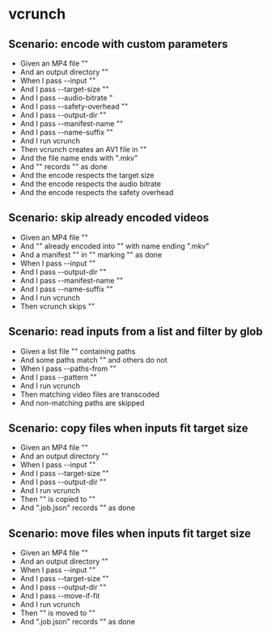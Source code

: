 # vcrunch

## Scenario: encode with custom parameters
* Given an MP4 file "<src>"
* And an output directory "<out>"
* When I pass --input "<src>"
* And I pass --target-size "<size>"
* And I pass --audio-bitrate "<audio>"
* And I pass --safety-overhead "<overhead>"
* And I pass --output-dir "<out>"
* And I pass --manifest-name "<manifest>"
* And I pass --name-suffix "<suffix>"
* And I run vcrunch
* Then vcrunch creates an AV1 file in "<out>"
* And the file name ends with "<suffix>.mkv"
* And "<manifest>" records "<src>" as done
* And the encode respects the target size
* And the encode respects the audio bitrate
* And the encode respects the safety overhead

## Scenario: skip already encoded videos
* Given an MP4 file "<src>"
* And "<src>" already encoded into "<out>" with name ending "<suffix>.mkv"
* And a manifest "<manifest>" in "<out>" marking "<src>" as done
* When I pass --input "<src>"
* And I pass --output-dir "<out>"
* And I pass --manifest-name "<manifest>"
* And I pass --name-suffix "<suffix>"
* And I run vcrunch
* Then vcrunch skips "<src>"

## Scenario: read inputs from a list and filter by glob
* Given a list file "<list>" containing paths
* And some paths match "<pattern>" and others do not
* When I pass --paths-from "<list>"
* And I pass --pattern "<pattern>"
* And I run vcrunch
* Then matching video files are transcoded
* And non-matching paths are skipped

## Scenario: copy files when inputs fit target size
* Given an MP4 file "<src>"
* And an output directory "<out>"
* When I pass --input "<src>"
* And I pass --target-size "<size>"
* And I pass --output-dir "<out>"
* And I run vcrunch
* Then "<src>" is copied to "<out>"
* And ".job.json" records "<src>" as done

## Scenario: move files when inputs fit target size
* Given an MP4 file "<src>"
* And an output directory "<out>"
* When I pass --input "<src>"
* And I pass --target-size "<size>"
* And I pass --output-dir "<out>"
* And I pass --move-if-fit
* And I run vcrunch
* Then "<src>" is moved to "<out>"
* And ".job.json" records "<src>" as done
